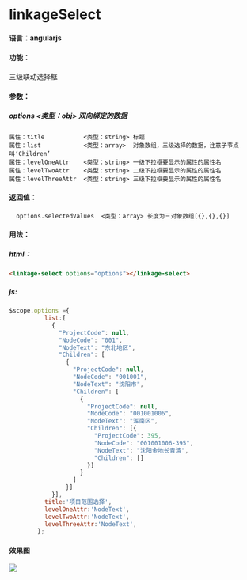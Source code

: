 
# linkageSelect

#### 语言：angularjs

#### 功能： 
三级联动选择框

#### 参数：
##### options            <类型：obj>    双向绑定的数据
    属性：title           <类型：string> 标题
    属性：list            <类型：array>  对象数组，三级选择的数据，注意子节点叫‘Children’
    属性：levelOneAttr    <类型：string> 一级下拉框要显示的属性的属性名
    属性：levelTwoAttr    <类型：string> 二级下拉框要显示的属性的属性名
    属性：levelThreeAttr  <类型：string> 三级下拉框要显示的属性的属性名

#### 返回值：
      options.selectedValues  <类型：array> 长度为三对象数组[{},{},{}]


#### 用法：
##### html：
```html
<linkage-select options="options"></linkage-select>
```

##### js:
```javascript 
$scope.options ={
          list:[
            {
              "ProjectCode": null,
              "NodeCode": "001",
              "NodeText": "东北地区",
              "Children": [
                {
                  "ProjectCode": null,
                  "NodeCode": "001001",
                  "NodeText": "沈阳市",
                  "Children": [
                    {
                      "ProjectCode": null,
                      "NodeCode": "001001006",
                      "NodeText": "浑南区",
                      "Children": [{
                        "ProjectCode": 395,
                        "NodeCode": "001001006-395",
                        "NodeText": "沈阳金地长青湾",
                        "Children": []
                      }]
                    }
                  ]
                }]
            }],
          title:'项目范围选择',
          levelOneAttr:'NodeText',
          levelTwoAttr:'NodeText',
          levelThreeAttr:'NodeText',
        };
```
#### 效果图
![](https://github.com/CShame/linkageSelect/raw/master/1.png"效果图")